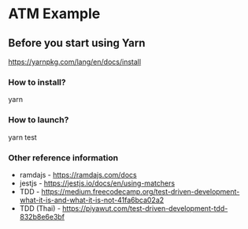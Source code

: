 # ATM Example

## Before you start using Yarn
https://yarnpkg.com/lang/en/docs/install

### How to install?
yarn

### How to launch?
yarn test

### Other reference information

- ramdajs - https://ramdajs.com/docs
- jestjs - https://jestjs.io/docs/en/using-matchers
- TDD - https://medium.freecodecamp.org/test-driven-development-what-it-is-and-what-it-is-not-41fa6bca02a2
- TDD (Thai) - https://piyawut.com/test-driven-development-tdd-832b8e6e3bf
